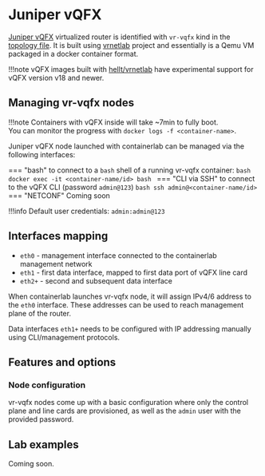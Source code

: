 # Juniper vQFX

[Juniper vQFX](https://www.juniper.net/us/en/dm/free-vqfx10000-software.html) virtualized router is identified with `vr-vqfx` kind in the [topology file](../topo-def-file.md). It is built using [vrnetlab](../vrnetlab.md) project and essentially is a Qemu VM packaged in a docker container format.

!!!note
    vQFX images built with [hellt/vrnetlab](https://github.com/hellt/vrnetlab/tree/master/vqfx) have experimental support for vQFX version v18 and newer.

## Managing vr-vqfx nodes

!!!note
    Containers with vQFX inside will take ~7min to fully boot.  
    You can monitor the progress with `docker logs -f <container-name>`.

Juniper vQFX node launched with containerlab can be managed via the following interfaces:

=== "bash"
    to connect to a `bash` shell of a running vr-vqfx container:
    ```bash
    docker exec -it <container-name/id> bash
    ```
=== "CLI via SSH"
    to connect to the vQFX CLI (password `admin@123`)
    ```bash
    ssh admin@<container-name/id>
    ```
=== "NETCONF"
    Coming soon

!!!info
    Default user credentials: `admin:admin@123`

## Interfaces mapping
* `eth0` - management interface connected to the containerlab management network
* `eth1` - first data interface, mapped to first data port of vQFX line card
* `eth2+` - second and subsequent data interface

When containerlab launches vr-vqfx node, it will assign IPv4/6 address to the `eth0` interface. These addresses can be used to reach management plane of the router.

Data interfaces `eth1+` needs to be configured with IP addressing manually using CLI/management protocols.


## Features and options
### Node configuration
vr-vqfx nodes come up with a basic configuration where only the control plane and line cards are provisioned, as well as the `admin` user with the provided password.

## Lab examples
Coming soon.